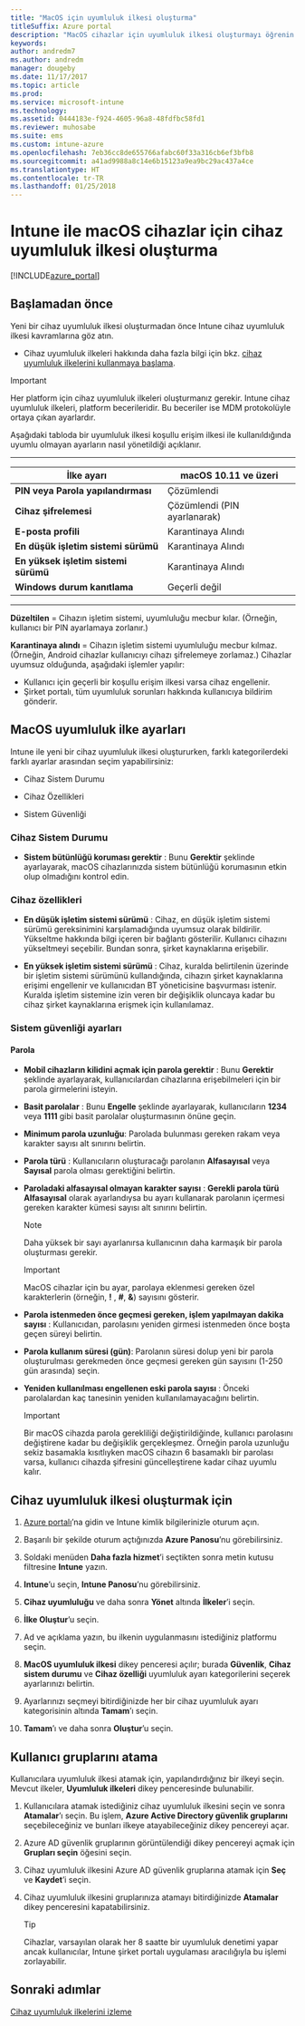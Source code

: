 ```yaml
---
title: "MacOS için uyumluluk ilkesi oluşturma"
titleSuffix: Azure portal
description: "MacOS cihazlar için uyumluluk ilkesi oluşturmayı öğrenin.”"
keywords: 
author: andredm7
ms.author: andredm
manager: dougeby
ms.date: 11/17/2017
ms.topic: article
ms.prod: 
ms.service: microsoft-intune
ms.technology: 
ms.assetid: 0444183e-f924-4605-96a8-48fdfbc58fd1
ms.reviewer: muhosabe
ms.suite: ems
ms.custom: intune-azure
ms.openlocfilehash: 7eb36cc8de655766afabc60f33a316cb6ef3bfb8
ms.sourcegitcommit: a41ad9988a8c14e6b15123a9ea9bc29ac437a4ce
ms.translationtype: HT
ms.contentlocale: tr-TR
ms.lasthandoff: 01/25/2018
---
```

# <a name="create-a-device-compliance-policy-for-macos-devices-with-intune"></a>Intune ile macOS cihazlar için cihaz uyumluluk ilkesi oluşturma


[!INCLUDE[azure_portal](./includes/azure_portal.md)]

## <a name="before-you-begin"></a>Başlamadan önce

Yeni bir cihaz uyumluluk ilkesi oluşturmadan önce Intune cihaz uyumluluk ilkesi kavramlarına göz atın.

- Cihaz uyumluluk ilkeleri hakkında daha fazla bilgi için bkz. [cihaz uyumluluk ilkelerini kullanmaya başlama](device-compliance.md).

> [!IMPORTANT]
> Her platform için cihaz uyumluluk ilkeleri oluşturmanız gerekir. Intune cihaz uyumluluk ilkeleri, platform becerileridir. Bu beceriler ise MDM protokolüyle ortaya çıkan ayarlardır.

Aşağıdaki tabloda bir uyumluluk ilkesi koşullu erişim ilkesi ile kullanıldığında uyumlu olmayan ayarların nasıl yönetildiği açıklanır.

-------------------------------


| **İlke ayarı** | **macOS 10.11 ve üzeri** |
| --- | --- |
| **PIN veya Parola yapılandırması** | Çözümlendi |   
| **Cihaz şifrelemesi** | Çözümlendi (PIN ayarlanarak) |
| **E-posta profili** | Karantinaya Alındı |
|**En düşük işletim sistemi sürümü** | Karantinaya Alındı |
| **En yüksek işletim sistemi sürümü** | Karantinaya Alındı |  
| **Windows durum kanıtlama** | Geçerli değil |  
----------------------------


**Düzeltilen** = Cihazın işletim sistemi, uyumluluğu mecbur kılar. (Örneğin, kullanıcı bir PIN ayarlamaya zorlanır.)

**Karantinaya alındı** = Cihazın işletim sistemi uyumluluğu mecbur kılmaz. (Örneğin, Android cihazlar kullanıcıyı cihazı şifrelemeye zorlamaz.) Cihazlar uyumsuz olduğunda, aşağıdaki işlemler yapılır:

- Kullanıcı için geçerli bir koşullu erişim ilkesi varsa cihaz engellenir.
- Şirket portalı, tüm uyumluluk sorunları hakkında kullanıcıya bildirim gönderir.

## <a name="macos-compliance-policy-settings"></a>MacOS uyumluluk ilke ayarları

Intune ile yeni bir cihaz uyumluluk ilkesi oluştururken, farklı kategorilerdeki farklı ayarlar arasından seçim yapabilirsiniz:

- Cihaz Sistem Durumu

- Cihaz Özellikleri

- Sistem Güvenliği

### <a name="device-health"></a>Cihaz Sistem Durumu

- **Sistem bütünlüğü koruması gerektir** : Bunu **Gerektir** şeklinde ayarlayarak, macOS cihazlarınızda sistem bütünlüğü korumasının etkin olup olmadığını kontrol edin.

### <a name="device-properties"></a>Cihaz özellikleri

- **En düşük işletim sistemi sürümü** : Cihaz, en düşük işletim sistemi sürümü gereksinimini karşılamadığında uyumsuz olarak bildirilir. Yükseltme hakkında bilgi içeren bir bağlantı gösterilir. Kullanıcı cihazını yükseltmeyi seçebilir. Bundan sonra, şirket kaynaklarına erişebilir.

- **En yüksek işletim sistemi sürümü** : Cihaz, kuralda belirtilenin üzerinde bir işletim sistemi sürümünü kullandığında, cihazın şirket kaynaklarına erişimi engellenir ve kullanıcıdan BT yöneticisine başvurması istenir. Kuralda işletim sistemine izin veren bir değişiklik oluncaya kadar bu cihaz şirket kaynaklarına erişmek için kullanılamaz.

### <a name="system-security-settings"></a>Sistem güvenliği ayarları

#### <a name="password"></a>Parola

- **Mobil cihazların kilidini açmak için parola gerektir** : Bunu **Gerektir** şeklinde ayarlayarak, kullanıcılardan cihazlarına erişebilmeleri için bir parola girmelerini isteyin.

- **Basit parolalar** : Bunu **Engelle** şeklinde ayarlayarak, kullanıcıların **1234** veya **1111** gibi basit parolalar oluşturmasının önüne geçin.

- **Minimum parola uzunluğu**: Parolada bulunması gereken rakam veya karakter sayısı alt sınırını belirtin.

- **Parola türü** : Kullanıcıların oluşturacağı parolanın **Alfasayısal** veya **Sayısal** parola olması gerektiğini belirtin.

- **Paroladaki alfasayısal olmayan karakter sayısı** : **Gerekli parola türü** **Alfasayısal** olarak ayarlandıysa bu ayarı kullanarak parolanın içermesi gereken karakter kümesi sayısı alt sınırını belirtin. 

    > [!NOTE]
    > Daha yüksek bir sayı ayarlanırsa kullanıcının daha karmaşık bir parola oluşturması gerekir.

    > [!IMPORTANT]
    > MacOS cihazlar için bu ayar, parolaya eklenmesi gereken özel karakterlerin (örneğin, **!** , **#**, **&amp;**) sayısını gösterir.

- **Parola istenmeden önce geçmesi gereken, işlem yapılmayan dakika sayısı** : Kullanıcıdan, parolasını yeniden girmesi istenmeden önce boşta geçen süreyi belirtin.

- **Parola kullanım süresi (gün)**: Parolanın süresi dolup yeni bir parola oluşturulması gerekmeden önce geçmesi gereken gün sayısını (1-250 gün arasında) seçin.

- **Yeniden kullanılması engellenen eski parola sayısı** : Önceki parolalardan kaç tanesinin yeniden kullanılamayacağını belirtin.

    > [!IMPORTANT]
    > Bir macOS cihazda parola gerekliliği değiştirildiğinde, kullanıcı parolasını değiştirene kadar bu değişiklik gerçekleşmez. Örneğin parola uzunluğu sekiz basamakla kısıtlıyken macOS cihazın 6 basamaklı bir parolası varsa, kullanıcı cihazda şifresini güncelleştirene kadar cihaz uyumlu kalır.

## <a name="to-create-a-device-compliance-policy"></a>Cihaz uyumluluk ilkesi oluşturmak için

1. [Azure portalı](https://portal.azure.com)’na gidin ve Intune kimlik bilgilerinizle oturum açın.

2. Başarılı bir şekilde oturum açtığınızda **Azure Panosu**’nu görebilirsiniz.

3. Soldaki menüden **Daha fazla hizmet**’i seçtikten sonra metin kutusu filtresine **Intune** yazın.

4. **Intune**’u seçin, **Intune Panosu**’nu görebilirsiniz.

5. **Cihaz uyumluluğu** ve daha sonra **Yönet** altında **İlkeler**’i seçin.

6. **İlke Oluştur**’u seçin.

7. Ad ve açıklama yazın, bu ilkenin uygulanmasını istediğiniz platformu seçin.

8. **MacOS uyumluluk ilkesi** dikey penceresi açılır; burada **Güvenlik**, **Cihaz sistem durumu** ve **Cihaz özelliği** uyumluluk ayarı kategorilerini seçerek ayarlarınızı belirtin.

10. Ayarlarınızı seçmeyi bitirdiğinizde her bir cihaz uyumluluk ayarı kategorisinin altında **Tamam**’ı seçin.

11. **Tamam**’ı ve daha sonra **Oluştur**’u seçin.

## <a name="assign-user-groups"></a>Kullanıcı gruplarını atama

Kullanıcılara uyumluluk ilkesi atamak için, yapılandırdığınız bir ilkeyi seçin. Mevcut ilkeler, **Uyumluluk ilkeleri** dikey penceresinde bulunabilir.

1. Kullanıcılara atamak istediğiniz cihaz uyumluluk ilkesini seçin ve sonra **Atamalar**’ı seçin. Bu işlem, **Azure Active Directory güvenlik gruplarını** seçebileceğiniz ve bunları ilkeye atayabileceğiniz dikey pencereyi açar.

2. Azure AD güvenlik gruplarının görüntülendiği dikey pencereyi açmak için **Grupları seçin** öğesini seçin.

3. Cihaz uyumluluk ilkesini Azure AD güvenlik gruplarına atamak için **Seç** ve **Kaydet**’i seçin.

4. Cihaz uyumluluk ilkesini gruplarınıza atamayı bitirdiğinizde **Atamalar** dikey penceresini kapatabilirsiniz.

    > [!TIP]
    > Cihazlar, varsayılan olarak her 8 saatte bir uyumluluk denetimi yapar ancak kullanıcılar, Intune şirket portalı uygulaması aracılığıyla bu işlemi zorlayabilir.

## <a name="next-steps"></a>Sonraki adımlar

[Cihaz uyumluluk ilkelerini izleme](compliance-policy-monitor.md)
